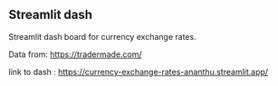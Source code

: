 ## Streamlit dash
Streamlit dash board for currency exchange rates.

Data from: [https://tradermade.com/ ](https://tradermade.com/docs/restful-api) 

link to dash : https://currency-exchange-rates-ananthu.streamlit.app/
